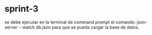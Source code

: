 # sprint-3
se debe ejecutar en la terminal de command prompt el comando:
json-server --watch db.json
para que se pueda cargar la base de datos.
